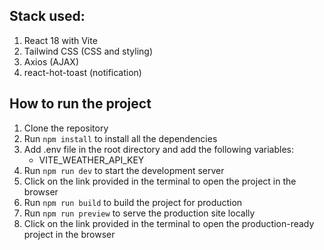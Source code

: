 ## Stack used:

1. React 18 with Vite
2. Tailwind CSS (CSS and styling)
3. Axios (AJAX)
4. react-hot-toast (notification)

## How to run the project

1. Clone the repository
2. Run `npm install` to install all the dependencies
3. Add .env file in the root directory and add the following variables:
   - VITE_WEATHER_API_KEY
4. Run `npm run dev` to start the development server
5. Click on the link provided in the terminal to open the project in the browser
6. Run `npm run build` to build the project for production
7. Run `npm run preview` to serve the production site locally
8. Click on the link provided in the terminal to open the production-ready project in the browser
